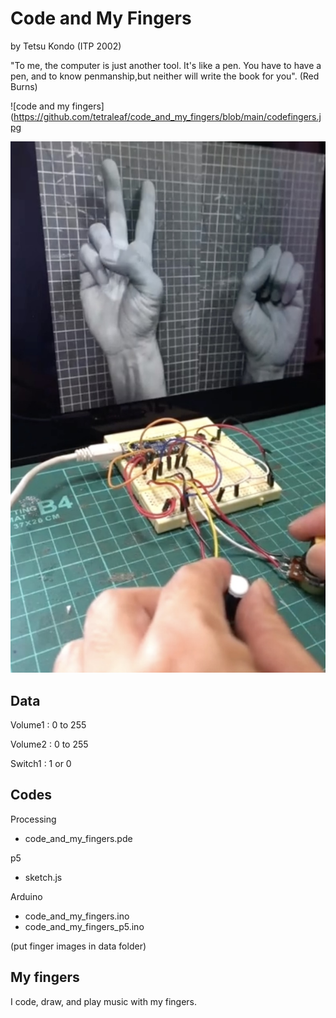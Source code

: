 #  Code and My Fingers  

by Tetsu Kondo (ITP 2002)
 
 "To me, the computer is just another tool. It's like a pen. You have to have a pen, and to know penmanship,but neither will write the book for you". (Red Burns)

![code and my fingers](https://github.com/tetraleaf/code_and_my_fingers/blob/main/codefingers.jpg

<img src="https://github.com/tetraleaf/code_and_my_fingers/blob/main/codefingers.jpg">

##  Data


Volume1 : 0 to 255 

Volume2 : 0 to 255 

Switch1 : 1 or 0 


## Codes 

Processing
 - code_and_my_fingers.pde
 
p5
 - sketch.js

Arduino 
 - code_and_my_fingers.ino
 - code_and_my_fingers_p5.ino
 
(put finger images in data folder)

## My fingers 

I code, draw, and play music with my fingers. 
